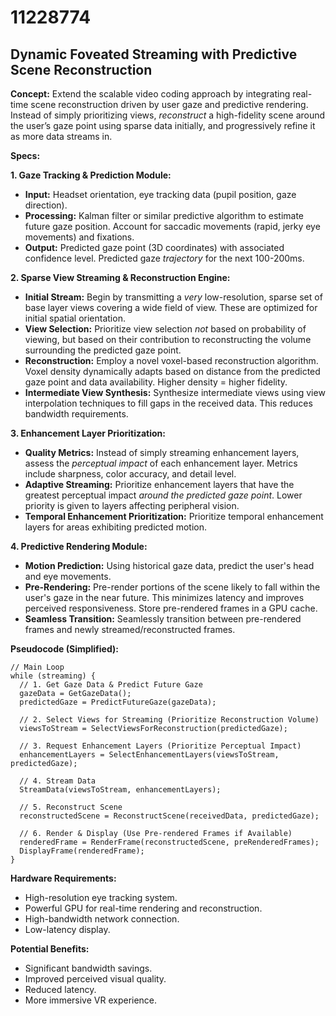 # 11228774

## Dynamic Foveated Streaming with Predictive Scene Reconstruction

**Concept:** Extend the scalable video coding approach by integrating real-time scene reconstruction driven by user gaze and predictive rendering. Instead of simply prioritizing views, *reconstruct* a high-fidelity scene around the user’s gaze point using sparse data initially, and progressively refine it as more data streams in.

**Specs:**

**1. Gaze Tracking & Prediction Module:**
   *   **Input:** Headset orientation, eye tracking data (pupil position, gaze direction).
   *   **Processing:** Kalman filter or similar predictive algorithm to estimate future gaze position. Account for saccadic movements (rapid, jerky eye movements) and fixations.
   *   **Output:** Predicted gaze point (3D coordinates) with associated confidence level. Predicted gaze *trajectory* for the next 100-200ms.

**2. Sparse View Streaming & Reconstruction Engine:**
   *   **Initial Stream:** Begin by transmitting a *very* low-resolution, sparse set of base layer views covering a wide field of view. These are optimized for initial spatial orientation.
   *   **View Selection:**  Prioritize view selection *not* based on probability of viewing, but based on their contribution to reconstructing the volume surrounding the predicted gaze point.
   *   **Reconstruction:** Employ a novel voxel-based reconstruction algorithm. Voxel density dynamically adapts based on distance from the predicted gaze point and data availability. Higher density = higher fidelity. 
   *   **Intermediate View Synthesis:** Synthesize intermediate views using view interpolation techniques to fill gaps in the received data. This reduces bandwidth requirements.

**3. Enhancement Layer Prioritization:**
   *   **Quality Metrics:**  Instead of simply streaming enhancement layers, assess the *perceptual impact* of each enhancement layer. Metrics include sharpness, color accuracy, and detail level.
   *   **Adaptive Streaming:** Prioritize enhancement layers that have the greatest perceptual impact *around the predicted gaze point*. Lower priority is given to layers affecting peripheral vision.
   *  **Temporal Enhancement Prioritization:** Prioritize temporal enhancement layers for areas exhibiting predicted motion. 

**4. Predictive Rendering Module:**
   *  **Motion Prediction:**  Using historical gaze data, predict the user's head and eye movements.
   *  **Pre-Rendering:** Pre-render portions of the scene likely to fall within the user's gaze in the near future. This minimizes latency and improves perceived responsiveness. Store pre-rendered frames in a GPU cache.
   *  **Seamless Transition:**  Seamlessly transition between pre-rendered frames and newly streamed/reconstructed frames.

**Pseudocode (Simplified):**

```
// Main Loop
while (streaming) {
  // 1. Get Gaze Data & Predict Future Gaze
  gazeData = GetGazeData();
  predictedGaze = PredictFutureGaze(gazeData);

  // 2. Select Views for Streaming (Prioritize Reconstruction Volume)
  viewsToStream = SelectViewsForReconstruction(predictedGaze);

  // 3. Request Enhancement Layers (Prioritize Perceptual Impact)
  enhancementLayers = SelectEnhancementLayers(viewsToStream, predictedGaze);

  // 4. Stream Data
  StreamData(viewsToStream, enhancementLayers);

  // 5. Reconstruct Scene
  reconstructedScene = ReconstructScene(receivedData, predictedGaze);

  // 6. Render & Display (Use Pre-rendered Frames if Available)
  renderedFrame = RenderFrame(reconstructedScene, preRenderedFrames);
  DisplayFrame(renderedFrame);
}
```

**Hardware Requirements:**

*   High-resolution eye tracking system.
*   Powerful GPU for real-time rendering and reconstruction.
*   High-bandwidth network connection.
*   Low-latency display.

**Potential Benefits:**

*   Significant bandwidth savings.
*   Improved perceived visual quality.
*   Reduced latency.
*   More immersive VR experience.